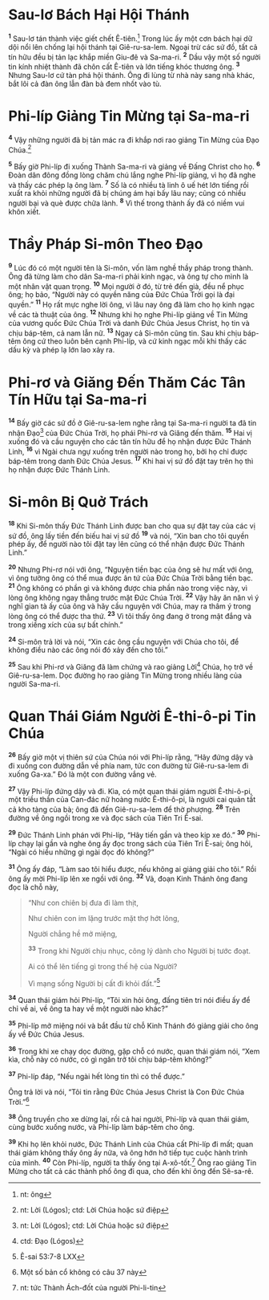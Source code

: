 # Sau-lơ Bách Hại Hội Thánh
<sup><b>1</b></sup> Sau-lơ tán thành việc giết chết Ê-tiên.[^1-cb24034d-1178-48f8-bce2-7d98f46dc95f] Trong lúc ấy một cơn bách hại dữ dội nổi lên chống lại hội thánh tại Giê-ru-sa-lem. Ngoại trừ các sứ đồ, tất cả tín hữu đều bị tản lạc khắp miền Giu-đê và Sa-ma-ri. <sup><b>2</b></sup> Dầu vậy một số người tin kính nhiệt thành đã chôn cất Ê-tiên và lớn tiếng khóc thương ông. <sup><b>3</b></sup> Nhưng Sau-lơ cứ tàn phá hội thánh. Ông đi lùng từ nhà này sang nhà khác, bắt lôi cả đàn ông lẫn đàn bà đem nhốt vào tù.

# Phi-líp Giảng Tin Mừng tại Sa-ma-ri
<sup><b>4</b></sup> Vậy những người đã bị tản mác ra đi khắp nơi rao giảng Tin Mừng của Đạo Chúa.[^2-cb24034d-1178-48f8-bce2-7d98f46dc95f]

<sup><b>5</b></sup> Bấy giờ Phi-líp đi xuống Thành Sa-ma-ri và giảng về Đấng Christ cho họ. <sup><b>6</b></sup> Đoàn dân đông đồng lòng chăm chú lắng nghe Phi-líp giảng, vì họ đã nghe và thấy các phép lạ ông làm. <sup><b>7</b></sup> Số là có nhiều tà linh ô uế hét lớn tiếng rồi xuất ra khỏi những người đã bị chúng ám hại bấy lâu nay; cũng có nhiều người bại và què được chữa lành. <sup><b>8</b></sup> Vì thế trong thành ấy đã có niềm vui khôn xiết.

# Thầy Pháp Si-môn Theo Đạo
<sup><b>9</b></sup> Lúc đó có một người tên là Si-môn, vốn làm nghề thầy pháp trong thành. Ông đã từng làm cho dân Sa-ma-ri phải kinh ngạc, và ông tự cho mình là một nhân vật quan trọng. <sup><b>10</b></sup> Mọi người ở đó, từ trẻ đến già, đều nể phục ông; họ bảo, “Người này có quyền năng của Đức Chúa Trời gọi là đại quyền.” <sup><b>11</b></sup> Họ rất mực nghe lời ông, vì lâu nay ông đã làm cho họ kinh ngạc về các tà thuật của ông. <sup><b>12</b></sup> Nhưng khi họ nghe Phi-líp giảng về Tin Mừng của vương quốc Đức Chúa Trời và danh Đức Chúa Jesus Christ, họ tin và chịu báp-têm, cả nam lẫn nữ. <sup><b>13</b></sup> Ngay cả Si-môn cũng tin. Sau khi chịu báp-têm ông cứ theo luôn bên cạnh Phi-líp, và cứ kinh ngạc mỗi khi thấy các dấu kỳ và phép lạ lớn lao xảy ra.

# Phi-rơ và Giăng Đến Thăm Các Tân Tín Hữu tại Sa-ma-ri
<sup><b>14</b></sup> Bấy giờ các sứ đồ ở Giê-ru-sa-lem nghe rằng tại Sa-ma-ri người ta đã tin nhận Đạo[^3-cb24034d-1178-48f8-bce2-7d98f46dc95f] của Đức Chúa Trời, họ phái Phi-rơ và Giăng đến thăm. <sup><b>15</b></sup> Hai vị xuống đó và cầu nguyện cho các tân tín hữu để họ nhận được Đức Thánh Linh, <sup><b>16</b></sup> vì Ngài chưa ngự xuống trên người nào trong họ, bởi họ chỉ được báp-têm trong danh Đức Chúa Jesus. <sup><b>17</b></sup> Khi hai vị sứ đồ đặt tay trên họ thì họ nhận được Đức Thánh Linh.

# Si-môn Bị Quở Trách
<sup><b>18</b></sup> Khi Si-môn thấy Đức Thánh Linh được ban cho qua sự đặt tay của các vị sứ đồ, ông lấy tiền đến biếu hai vị sứ đồ <sup><b>19</b></sup> và nói, “Xin ban cho tôi quyền phép ấy, để người nào tôi đặt tay lên cũng có thể nhận được Đức Thánh Linh.”

<sup><b>20</b></sup> Nhưng Phi-rơ nói với ông, “Nguyện tiền bạc của ông sẽ hư mất với ông, vì ông tưởng ông có thể mua được ân tứ của Đức Chúa Trời bằng tiền bạc. <sup><b>21</b></sup> Ông không có phần gì và không được chia phần nào trong việc này, vì lòng ông không ngay thẳng trước mặt Đức Chúa Trời. <sup><b>22</b></sup> Vậy hãy ăn năn vì ý nghĩ gian tà ấy của ông và hãy cầu nguyện với Chúa, may ra thâm ý trong lòng ông có thể được tha thứ. <sup><b>23</b></sup> Vì tôi thấy ông đang ở trong mật đắng và trong xiềng xích của sự bất chính.”

<sup><b>24</b></sup> Si-môn trả lời và nói, “Xin các ông cầu nguyện với Chúa cho tôi, để không điều nào các ông nói đó xảy đến cho tôi.”

<sup><b>25</b></sup> Sau khi Phi-rơ và Giăng đã làm chứng và rao giảng Lời[^4-cb24034d-1178-48f8-bce2-7d98f46dc95f] Chúa, họ trở về Giê-ru-sa-lem. Dọc đường họ rao giảng Tin Mừng trong nhiều làng của người Sa-ma-ri.

# Quan Thái Giám Người Ê-thi-ô-pi Tin Chúa
<sup><b>26</b></sup> Bấy giờ một vị thiên sứ của Chúa nói với Phi-líp rằng, “Hãy đứng dậy và đi xuống con đường dẫn về phía nam, tức con đường từ Giê-ru-sa-lem đi xuống Ga-xa.” Đó là một con đường vắng vẻ.

<sup><b>27</b></sup> Vậy Phi-líp đứng dậy và đi. Kìa, có một quan thái giám người Ê-thi-ô-pi, một triều thần của Can-đác nữ hoàng nước Ê-thi-ô-pi, là người cai quản tất cả kho tàng của bà; ông đã đến Giê-ru-sa-lem để thờ phượng. <sup><b>28</b></sup> Trên đường về ông ngồi trong xe và đọc sách của Tiên Tri Ê-sai.

<sup><b>29</b></sup> Đức Thánh Linh phán với Phi-líp, “Hãy tiến gần và theo kịp xe đó.” <sup><b>30</b></sup> Phi-líp chạy lại gần và nghe ông ấy đọc trong sách của Tiên Tri Ê-sai; ông hỏi, “Ngài có hiểu những gì ngài đọc đó không?”

<sup><b>31</b></sup> Ông ấy đáp, “Làm sao tôi hiểu được, nếu không ai giảng giải cho tôi.” Rồi ông ấy mời Phi-líp lên xe ngồi với ông. <sup><b>32</b></sup> Vả, đoạn Kinh Thánh ông đang đọc là chỗ này,

> “Như con chiên bị đưa đi làm thịt,
>
> Như chiên con im lặng trước mặt thợ hớt lông,
>
> Người chẳng hề mở miệng,
>
> <sup><b>33</b></sup> Trong khi Người chịu nhục, công lý dành cho Người bị tước đoạt.
>
> Ai có thể lên tiếng gì trong thế hệ của Người?
>
> Vì mạng sống Người bị cất đi khỏi đất.”[^5-cb24034d-1178-48f8-bce2-7d98f46dc95f]

<sup><b>34</b></sup> Quan thái giám hỏi Phi-líp, “Tôi xin hỏi ông, đấng tiên tri nói điều ấy để chỉ về ai, về ông ta hay về một người nào khác?”

<sup><b>35</b></sup> Phi-líp mở miệng nói và bắt đầu từ chỗ Kinh Thánh đó giảng giải cho ông ấy về Đức Chúa Jesus.

<sup><b>36</b></sup> Trong khi xe chạy dọc đường, gặp chỗ có nước, quan thái giám nói, “Xem kìa, chỗ này có nước, có gì ngăn trở tôi chịu báp-têm không?”

<sup><b>37</b></sup> Phi-líp đáp, “Nếu ngài hết lòng tin thì có thể được.”

Ông trả lời và nói, “Tôi tin rằng Đức Chúa Jesus Christ là Con Đức Chúa Trời.”[^6-cb24034d-1178-48f8-bce2-7d98f46dc95f]

<sup><b>38</b></sup> Ông truyền cho xe dừng lại, rồi cả hai người, Phi-líp và quan thái giám, cùng bước xuống nước, và Phi-líp làm báp-têm cho ông.

<sup><b>39</b></sup> Khi họ lên khỏi nước, Đức Thánh Linh của Chúa cất Phi-líp đi mất; quan thái giám không thấy ông ấy nữa, và ông hớn hở tiếp tục cuộc hành trình của mình. <sup><b>40</b></sup> Còn Phi-líp, người ta thấy ông tại A-xô-tốt.[^7-cb24034d-1178-48f8-bce2-7d98f46dc95f] Ông rao giảng Tin Mừng cho tất cả các thành phố ông đi qua, cho đến khi ông đến Sê-sa-rê.

[^1-cb24034d-1178-48f8-bce2-7d98f46dc95f]: nt: ông
[^2-cb24034d-1178-48f8-bce2-7d98f46dc95f]: nt: Lời (Lógos); ctd: Lời Chúa hoặc sứ điệp
[^3-cb24034d-1178-48f8-bce2-7d98f46dc95f]: nt: Lời (Lógos); ctd: Lời Chúa hoặc sứ điệp
[^4-cb24034d-1178-48f8-bce2-7d98f46dc95f]: ctd: Đạo (Lógos)
[^5-cb24034d-1178-48f8-bce2-7d98f46dc95f]: Ê-sai 53:7-8 LXX
[^6-cb24034d-1178-48f8-bce2-7d98f46dc95f]: Một số bản cổ không có câu 37 này
[^7-cb24034d-1178-48f8-bce2-7d98f46dc95f]: nt: tức Thành Ách-đốt của người Phi-li-tin